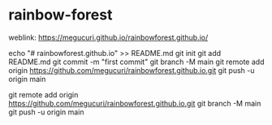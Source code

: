 # rainbow-forest

weblink: https://megucuri.github.io/rainbowforest.github.io/

echo "# rainbowforest.github.io" >> README.md
git init
git add README.md
git commit -m "first commit"
git branch -M main
git remote add origin https://github.com/megucuri/rainbowforest.github.io.git
git push -u origin main

git remote add origin https://github.com/megucuri/rainbowforest.github.io.git
git branch -M main
git push -u origin main
